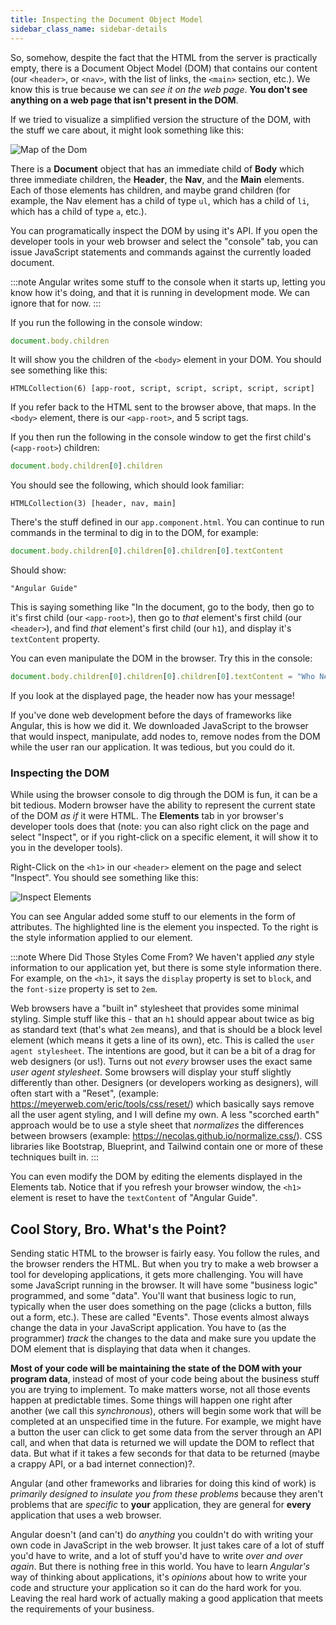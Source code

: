 ```yaml
---
title: Inspecting the Document Object Model
sidebar_class_name: sidebar-details
---
```





So, somehow, despite the fact that the HTML from the server is practically empty, there is a Document Object Model (DOM) that contains our content (our `<header>`, or `<nav>`, with the list of links, the `<main>` section, etc.). We know this is true because we can *see it on the web page*. **You don't see anything on a web page that isn't present in the DOM**.

If we tried to visualize a simplified version the structure of the DOM, with the stuff we care about, it might look something like this:

![Map of the Dom](/img/dom.svg)

There is a **Document** object that has an immediate child of **Body** which three immediate children, the **Header**, the **Nav**, and the **Main** elements. Each of those elements has children, and maybe grand children (for example, the Nav element has a child of type `ul`, which has a child of `li`, which has a child of type `a`, etc.).

You can programatically inspect the DOM by using it's API. If you open the developer tools in your web browser and select the "console" tab, you can issue JavaScript statements and commands against the currently loaded document.

:::note
Angular writes some stuff to the console when it starts up, letting you know how it's doing, and that it is running in development mode. We can ignore that for now.
:::

If you run the following in the console window:

```javascript
document.body.children
```

It will show you the children of the `<body>` element in your DOM. You should see something like this:

```text
HTMLCollection(6) [app-root, script, script, script, script, script]
```

If you refer back to the HTML sent to the browser above, that maps. In the `<body>` element, there is our `<app-root>`, and 5 script tags.

If you then run the following in the console window to get the first child's (`<app-root>`) children:

```javascript
document.body.children[0].children
```

You should see the following, which should look familiar:

```text
HTMLCollection(3) [header, nav, main]
```
There's the stuff defined in our `app.component.html`. You can continue to run commands in the terminal to dig in to the DOM, for example:

```javascript
document.body.children[0].children[0].children[0].textContent
```

Should show:

```text
"Angular Guide"
```

This is saying something like "In the document, go to the body, then go to it's first child (our `<app-root>`), then go to *that* element's first child (our `<header>`), and find *that* element's first child (our `h1`), and display it's `textContent` property.

You can even manipulate the DOM in the browser. Try this in the console:

```javascript
document.body.children[0].children[0].children[0].textContent = "Who Needs Angular!"
```

If you look at the displayed page, the header now has your message!

If you've done web development before the days of frameworks like Angular, this is how we did it. We downloaded JavaScript to the browser that would inspect, manipulate, add nodes to, remove nodes from the DOM while the user ran our application. It was tedious, but you could do it.

### Inspecting the DOM

While using the browser console to dig through the DOM is fun, it can be a bit tedious. Modern browser have the ability to represent the current state of the DOM *as if* it were HTML. The **Elements** tab in yor browser's developer tools does that (note: you can also right click on the page and select "Inspect", or if you right-click on a specific element, it will show it to you in the developer tools).

Right-Click on the `<h1>` in our `<header>` element on the page and select "Inspect". You should see something like this:

![Inspect Elements](/img/inspect-elements.png)

You can see Angular added some stuff to our elements in the form of attributes. The highlighted line is the element you inspected. To the right is the style information applied to our element.

:::note Where Did Those Styles Come From?
We haven't applied *any* style information to our application yet, but there is some style information there. For example, on the `<h1>`, it says the `display` property is set to `block`, and the `font-size` property is set to `2em`. 

Web browsers have a "built in" stylesheet that provides some minimal styling. Simple stuff like this - that an `h1` should appear about twice as big as standard text (that's what `2em` means), and that is should be a  block level element (which means it gets a line of its own), etc. This is called the `user agent stylesheet`. The intentions are good, but it can be a bit of a drag for web designers (or us!). Turns out not *every* browser uses the exact same *user agent stylesheet*. Some browsers will display your stuff slightly differently than other. Designers (or developers working as designers), will often start with a "Reset", (example: https://meyerweb.com/eric/tools/css/reset/) which basically says remove all the user agent styling, and I will define my own. A less "scorched earth" approach would be to use a style sheet that *normalizes* the differences between browsers (example: https://necolas.github.io/normalize.css/). CSS libraries like Bootstrap, Blueprint, and Tailwind contain one or more of these techniques built in. 
:::

You can even modify the DOM by editing the elements displayed in the Elements tab. Notice that if you refresh your browser window, the `<h1>` element is reset to have the `textContent` of "Angular Guide".

## Cool Story, Bro. What's the Point?

Sending static HTML to the browser is fairly easy. You follow the rules, and the browser renders the HTML. But when you try to make a web browser a tool for developing applications, it gets more challenging. You will have some JavaScript running in the browser. It will have some "business logic" programmed, and some "data". You'll want that business logic to run, typically when the user does something on the page (clicks a button, fills out a form, etc.). These are called "Events". Those events almost always change the data in your JavaScript application. You have to (as the programmer) *track* the changes to the data and make sure you update the DOM element that is displaying that data when it changes.

**Most of your code will be maintaining the state of the DOM with your program data**, instead of most of your code being about the business stuff you are trying to implement. To make matters worse, not all those events happen at predictable times. Some things will happen one right after another (we call this *synchronous*), others will begin some work that will be completed at an unspecified time in the future. For example, we might have a button the user can click to get some data from the server through an API call, and when that data is returned we will update the DOM to reflect that data. But what if it takes a few seconds for that data to be returned (maybe a crappy API, or a bad internet connection)?. 

Angular (and other frameworks and libraries for doing this kind of work) is *primarily designed to insulate you from these problems* because they aren't problems that are *specific* to **your** application, they are general for **every** application that uses a web browser.

Angular doesn't (and can't) do *anything* you couldn't do with writing your own code in JavaScript in the web browser. It just takes care of a lot of stuff you'd have to write, and a lot of stuff you'd have to write *over and over again*. But there is nothing free in this world. You have to learn *Angular's* way of thinking about applications, it's *opinions* about how to write your code and structure your application so it can do the hard work for you. Leaving the real hard work of actually making a good application that meets the requirements of your business.